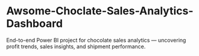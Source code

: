 # Awsome-Choclate-Sales-Analytics-Dashboard
End-to-end Power BI project for chocolate sales analytics — uncovering profit trends, sales insights, and shipment performance.
